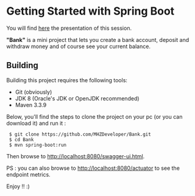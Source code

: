 # Getting Started with Spring Boot

You will find [here](https://docs.google.com/presentation/d/10XUBpq-KUU75EI_o6c4rHLtps8zAKw9EY18aj6NrGtg/edit?usp=sharing)
the presentation of this session.

**"Bank"** is a mini project that lets you create a bank account, deposit and withdraw money and of course see your current balance.

## Building

Building this project requires the following tools:
* Git (obviously)
* JDK 8 (Oracle's JDK or OpenJDK recommended)
* Maven 3.3.9

Below, you'll find the steps to clone the project on your pc 
(or you can download it) and run it :
```
 $ git clone https://github.com/MHZDeveloper/Bank.git
 $ cd Bank
 $ mvn spring-boot:run
```
Then browse to [http://localhost:8080/swagger-ui.html](http://localhost:8080/swagger-ui.html).

PS : you can also browse to [http://localhost:8080/actuator](http://localhost:8080/actuator) to see the endpoint metrics.


Enjoy !! :)